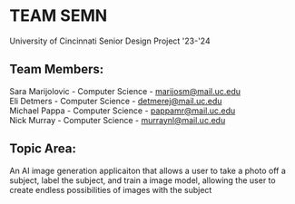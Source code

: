 # TEAM SEMN
University of Cincinnati Senior Design Project '23-'24

## Team Members:
Sara Marijolovic - Computer Science - marijosm@mail.uc.edu  
Eli Detmers - Computer Science - detmerej@mail.uc.edu  
Michael Pappa - Computer Science - pappamr@mail.uc.edu  
Nick Murray - Computer Science - murraynl@mail.uc.edu

## Topic Area:
An AI image generation applicaiton that allows a user to take a photo off a subject, label the subject, and train a image model, allowing the user to create endless possibilities of images with the subject
